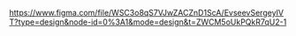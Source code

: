https://www.figma.com/file/WSC3o8qS7VJwZACZnD1ScA/EvseevSergeyIVT?type=design&node-id=0%3A1&mode=design&t=ZWCM5oUkPQkR7qU2-1

